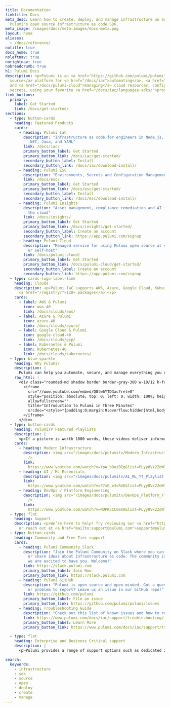 ```yaml
---
title: Documentation
linktitle: Docs
meta_desc: Learn how to create, deploy, and manage infrastructure on any cloud using
  Pulumi's open source infrastructure as code SDK.
meta_image: /images/docs/meta-images/docs-meta.png
layout: home
aliases:
  - /docs/reference/
notitle: true
docs_home: true
noleftnav: true
norightnav: true
nobreadcrumb: true
h1: Pulumi Docs
description: <p>Pulumi is an <a href="https://github.com/pulumi/pulumi" target="_blank">open
  source</a> platform for <a href="/docs/iac">automating</a>, <a href="/docs/esc">securing</a>,
  and <a href="/docs/pulumi-cloud">managing</a> cloud resources, configuration, and
  secrets, using your favorite <a href="/docs/iac/languages-sdks/">programming languages.</a></p>
link_buttons:
  primary:
    label: Get Started
    link: /docs/get-started/
sections:
  - type: button-cards
    heading: Featured Products
    cards:
      - heading: Pulumi IaC
        description: "Infrastructure as code for engineers in Node.js, Python, Go,
          .NET, Java, and YAML"
        link: /docs/iac/
        primary_button_label: Get Started
        primary_button_link: /docs/iac/get-started/
        secondary_button_label: Install
        secondary_button_link: /docs/iac/download-install/
      - heading: Pulumi ESC
        description: "Environments, Secrets and Configuration Management"
        link: /docs/esc/
        primary_button_label: Get Started
        primary_button_link: /docs/esc/get-started/
        secondary_button_label: Install
        secondary_button_link: /docs/esc/download-install/
      - heading: Pulumi Insights
        description: "Asset management, compliance remediation and AI insights over
          the cloud"
        link: /docs/insights/
        primary_button_label: Get Started
        primary_button_link: /docs/insights/get-started/
        secondary_button_label: Create an account
        secondary_button_link: https://app.pulumi.com/signup
      - heading: Pulumi Cloud
        description: "Managed service for using Pulumi open source at scale. Use SaaS
          or self-host"
        link: /docs/pulumi-cloud/
        primary_button_label: Get Started
        primary_button_link: /docs/pulumi-cloud/get-started/
        secondary_button_label: Create an account
        secondary_button_link: https://app.pulumi.com/signup
  - type: cards-logo-label-link
    heading: Clouds
    description: <p>Pulumi IaC supports AWS, Azure, Google Cloud, Kubernetes, and
      <a href="/registry/">120+ packages</a>.</p>
    cards:
      - label: AWS & Pulumi
        icon: aws-40
        link: /docs/clouds/aws/
      - label: Azure & Pulumi
        icon: azure-40
        link: /docs/clouds/azure/
      - label: Google Cloud & Pulumi
        icon: google-cloud-40
        link: /docs/clouds/gcp/
      - label: Kubernetes & Pulumi
        icon: kubernetes-40
        link: /docs/clouds/kubernetes/
  - type: blue-sparkle
    heading: Why Pulumi?
    description: |
      Pulumi can help you automate, secure, and manage everything you run in the cloud. Unite your development, infrastructure, and security teams with modern infrastructure as code and secrets management.
    raw_html: |
      <div class="rounded-md shadow border border-gray-300 w-10/12 h-full mx-auto my-6" style="position: relative; padding-bottom: 40.25%; height: 0; overflow: hidden;">
        <iframe
          src="//www.youtube.com/embed/Q8tw6YTD3ac?rel=0"
          style="position: absolute; top: 0; left: 0; width: 100%; height: 100%; border:0;"
          allowfullscreen=""
          title="Introduction to Pulumi in Three Minutes"
          srcdoc="<style>*{padding:0;margin:0;overflow:hidden}html,body{height:100%}img{position:absolute;width:100%;top:0;bottom:0;margin:auto}</style><a href=https://www.youtube.com/embed/Q8tw6YTD3ac?autoplay=1><img src='/images/home/youtube-getting-started.png' alt='Introduction to Pulumi in Three Minutes'></a>">
        </iframe>
      </div>
  - type: button-cards
    heading: PulumiTV Featured Playlists
    description: |
      <p>If a picture is worth 1000 words, these videos deliver information at 30fps. So, that's like reading 30000 words a second.</p>
    cards:
      - heading: Modern Infrastructure
        description: <img src="/images/docs/pulumitv/Modern_Infrastructure_YT_Playlist.jpg"
          />
        link: 
          https://www.youtube.com/watch?v=YpW_bOaiBIg&list=PLyy8Vx2ZoWloyj3V5gXzPraiKStO2GGZw
      - heading: AI / ML Essentials
        description: <img src="/images/docs/pulumitv/AI_ML_YT_Playlist.jpg" />
        link: 
          https://www.youtube.com/watch?v=F7xE_e3cReE&list=PLyy8Vx2ZoWloabJJW13bcLStud4LxJ0Cw
      - heading: DevOps / Platform Engineering
        description: <img src="/images/docs/pulumitv/DevOps_Platform_YT_Playlist.jpg"
          />
        link: 
          https://www.youtube.com/watch?v=NUPK5CCm6XA&list=PLyy8Vx2ZoWlrf74lghqGc171NCtLgZyVd
  - type: flat
    heading: Support
    description: <p>We’re here to help! Try reviewing our <a href="https://www.pulumi.com/docs/iac/support/faq/">FAQ</a>
      or reach out at <a href="mailto:support@pulumi.com">support@pulumi</a>.com.</p>
  - type: button-cards
    heading: Community and Free Tier support
    cards:
      - heading: Pulumi Community Slack
        description: "Join the Pulumi Community on Slack where you can ask questions
          or share ideas about infrastructure as code. The community is vibrant and
          we are excited to have you. Welcome!"
        link: https://slack.pulumi.com
        primary_button_label: Join Now
        primary_button_link: https://slack.pulumi.com
      - heading: Pulumi GitHub
        description: "Pulumi is open-source and open-minded. Got a question, idea,
          or problem to report? Leave us an issue in our GitHub repo!"
        link: https://github.com/pulumi
        primary_button_label: File an issue
        primary_button_link: https://github.com/pulumi/pulumi/issues
      - heading: Troubleshooting Guide
        description: "Check out this list of known issues and how to resolve them."
        link: https://www.pulumi.com/docs/iac/support/troubleshooting/
        primary_button_label: Learn More
        primary_button_link: https://www.pulumi.com/docs/iac/support/troubleshooting/

  - type: flat
    heading: Enterprise and Business Critical support
    description: |
      <p>Pulumi provides a range of support options such as dedicated 24x7 support, premium training, onboarding, and professional services. Please see our <a href="https://www.pulumi.com/pricing/">pricing page</a> for the support options available. To open a support ticket or view service status, please visit our <a href="https://support.pulumi.com/hc/en-us">enterprise support portal</a>.</p>

search:
  keywords:
    - infrastructure
    - sdk
    - source
    - open
    - deploy
    - create
    - manage
---
```




